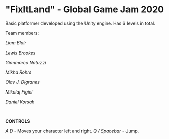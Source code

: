 # "FixItLand" - Global Game Jam 2020
Basic platformer developed using the Unity engine. Has 6 levels in total.
<br> 


Team members: 

*Liam Blair* 

*Lewis Brookes* 

*Gianmarco Natuzzi* 

*Mikha Rohrs* 

*Olav J. Digranes* 

*Mikolaj Figiel* 

*Daniel Korsah* 

<br>

**CONTROLS**

*A D* - Moves your character left and right.
*Q / Spacebar* - Jump.
